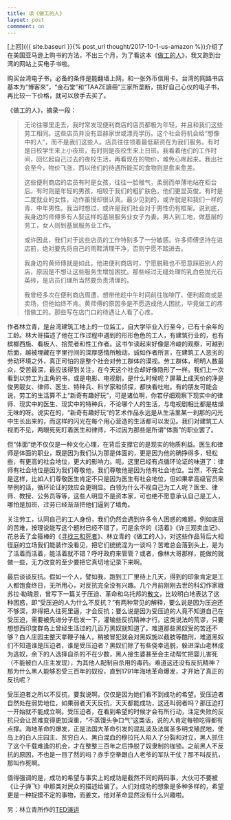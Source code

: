 ```yaml
---
title: 读《做工的人》
layout: post
commment: on
---
```


[上回]({{ site.baseurl }}{% post_url thought/2017-10-1-us-amazon %})介绍了在美国亚马逊上购书的方法，不出三个月，为了看这本《[做工的人](https://book.douban.com/subject/26974774/)》，我又跑到台湾的网站上买电子书啦。

<!--excerpt-->

购买台湾电子书，必备的条件是能翻墙上网，和一张外币信用卡。台湾的网路书店基本为“博客來”，“金石堂”和“TAAZE讀冊”三家所垄断，挑好自己心仪的电子书，再比较一下价格，就可以放手去买了。

《做工的人》，摘录一段：
> 无论往哪里走去，我时常发现便利商店的店员都极为年轻，并且和我们这些劳工相同。这些店员并没有显赫家世或漂亮学历。这个社会将机会给“想像中的人”，而不是我们这些人。店员往往领着最低薪资在为我们服务。有时是日校学生来上小夜班，有时则是夜校生来上日班。我看着他们的工作时间，回忆起自己过去的夜校生活，再看现在的物价，难免心疼起来。我出社会至今，物价飞涨，而以他们的待遇所能买的食物则是愈来愈差。
>
>这些便利商店的店员有时是女孩，往往一脸稚气，柔弱而单薄地站在柜台后。有时则是年轻的男孩，相较于我们的粗犷肤色，他们更显英俊。有时是二度就业的女性，动作虽慢却很认真。最少见到的，或许就是和我们一样的青、中年男性。我当时想过，或许是我们社会对于男性仍有框架。说到底，我身边的师傅多有人娶这样的基层服务业女子为妻。男人到工地，做基层的劳工，女人则到基层服务业工作。
>
> 或许因此，我们对于这些店员的工作特别多了一分敏感。许多师傅坚持在进店前，绝对要先将自己的雨鞋清理干净，否则宁愿不踏进去。
>
> 我身边的黄师傅就是如此，他进便利商店时，宁愿脱鞋也不愿意踩脏别人的店，原因是不想让这些服务生增加困扰。那些经过无缝处理的乳白色抛光石英砖，是店员们理所当然要负责清理的。
>
> 我曾经多次在便利商店周遭，想带他趁中午时间前往咖啡厅、便利超商或是卖场，但他始终不肯。黄师傅的原因多是不愿造成他人困扰，毕竟做工的疼惜做工的。那些写在店门口的待遇让人看了心疼。

作者林立青，是台湾建筑工地上的一位监工，自大学毕业入行至今，已有十余年的工龄。林大哥描述了他在工作过程中遇到的形形色色的工人，有建筑行业的，也有槟榔西施、看板人、拾荒者和性工作者。这书乍读起来好像是冷峻的观察，可越到后面，越被埋藏在字里行间的深厚感情所触动。诚如作者所言，在建筑工人恶劣的劳动环境之外，真正可怕的是整个社会对劳工群体的漠视。劳工群体，明明人数最众，受苦最深，最应该得到关注，在今天这个社会却好像隐形了一样。我们上一次看到以劳工为主角的书，或是电影、电视剧，是什么时候呢？屏幕上成天价的净是俊男靓女、律师、医生、特种兵、科学家和侦探，都快看吐啦。有的朋友可能会说，劳工的生活算不上“新奇有趣好玩”，可是诸位啊，你若仔细观察下现实中的律师、现实中的医生、现实中的特种兵，不论哪个人的生活，与电视剧相比都是枯燥无味的呀。说实在的，“新奇有趣好玩”的艺术作品永远是从生活里某一刹那的闪光中生长出来的，而这样的闪光在每个用心营造的生活都可以发见。我们对建筑工人视而不见，两眼死死盯着医生和律师，不过因为那些是所谓“体面”的职业罢了。

但“体面”绝不仅仅是一种文化心理，在背后支撑它的是现实的物质利益。医生和律师是体面的职业，既是因为我们认为那是体面的，更是因为他的确挣得多，轻松些，有更高的社会地位，更大的影响力。呃，这里已经有点循环论证的味道了：律师有社会地位是因为我们尊敬他，我们尊敬他是因为他有社会地位。当然，不完全是这样，比如人们尊敬医生肯定不只是因为医生有社会地位，但如果拿高级官员来举例的话，循环论证的效应会更明显。白领为什么不视自己为工人呢？医生、律师、教授、公务员等等，这些人明显不是资本家，可也绝不愿意承认自己是工人，哪怕是加班、过劳已经渐渐把他们逼到了墙角。

关注劳工，认同自己的工人身份，我们仍然会遇到许多令人困惑的难题。例如底层的苦难，按理说能写这个题材已经不错了，可是余华的《活着》《许三观卖血记》、花总丢了金箍棒的《[寻找三和死者](https://weibo.com/ttarticle/p/show?id=2309404206410987629123)》、林立青的《做工的人》，对这些作品背后大相径庭的立场我们能装作没看见，把它们统统混为一谈吗？苦难总会落到头上，是为了活着而活着，能活着就不错？呼吁政府来管管？或者，像林大哥那样，能做的就做一些，无力改变的至少要把它真切地记录下来啊。

最后谈谈反抗。假如一个人，譬如我，跑到工厂里待上几天，得到的印象肯定是工人都饱食终日，无所用心，对反抗完全没有兴趣。几个月前刚刚去世的科幻作家娥苏拉·勒瑰恩，曾写下一篇关于压迫、革命和乌托邦的[散文](https://www.jacobinmag.com/2018/01/ursula-le-guin-utopia-resistance)，比较明白地表达了这种困惑，即“受压迫的人为什么不反抗？”有两种常见的解释，要么说是因为压迫还不够深，非得把人往死里逼，才会反抗；要么说是因为受压迫的人竟不知道自己在受压迫，需要被先进分子启发一下，灌输些反抗精神才行。这类说法的荒谬，只要想想西印度群岛上曾经生活过的几百万黑奴就知道了。难道那些黑奴受的苦还不够？白人庄园主整天拿鞭子抽人，稍被冒犯就会对黑奴施以截肢等酷刑，难道黑奴们不知道谁是压迫者，谁是受压迫者？黑奴们除了有些侥幸逃脱，躲进深山老林成为逃奴，余下的人选择自杀的不在少数，黑人接生婆甚至会主动帮忙把婴儿害死（不能被白人庄主发现），为其他人配制自杀用的毒药。难道这还没有反抗精神？那为什么黑人能够忍受三百年的奴役，直到1791年海地革命爆发，才开始了真正的反抗呢？

受压迫者之所以不反抗，要我说啊，仅仅是因为她们看不到成功的希望。受压迫者自然处在弱势地位，如果弱者天天反抗，天天都能成功，这还叫弱者吗？那压迫打一开始就不能成立啊。受压迫者，在看到希望的时候才会有所行动，注定失败的反抗只会让苦难变得更加深重，“不蒸馒头争口气”这类话，说的人肯定每顿吃得都有点撑。海地革命的爆发，正是法国大革命引发的混乱波及法属圣多明戈殖民地，使岛上的白人庄园主、贫穷白人、黑白混血的穆拉托人陷入了分裂和对立，黑人抓住了这个千载难逢的机会，才在整整三百年之后挣脱了奴隶制的枷锁。之前黑人不反抗的原因，不也是一目了然的吗？赤手空拳跟白人老爷的军队干仗？那不叫反抗，那叫作死啊。

值得强调的是，成功的希望与事实上的成功是截然不同的两码事，大伙可不要被《让子弹飞》中那类对民众的描述给骗了。人们对成功的想象是多种多样的，希望更是一种捉摸不定的事物，而姜文，他对革命显然没有什么兴趣啦。

另：林立青所作的[TED演讲](http://v.youku.com/v_show/id_XMzQ3MzQzNjk2OA==.html)
